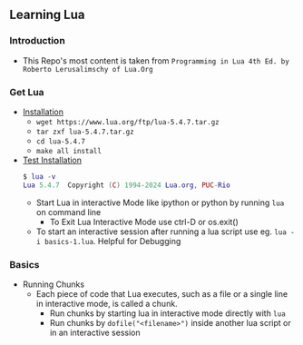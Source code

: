 ## Learning Lua
### Introduction
- This Repo's most content is taken from `Programming in Lua 4th Ed. by Roberto Lerusalimschy of Lua.Org`
### Get Lua
- [Installation](#installation)
  - `wget https://www.lua.org/ftp/lua-5.4.7.tar.gz`
  - `tar zxf lua-5.4.7.tar.gz`
  - `cd lua-5.4.7`
  - `make all install`
- [Test Installation](#test-installation)
  ```lua
  $ lua -v
  Lua 5.4.7  Copyright (C) 1994-2024 Lua.org, PUC-Rio
  ```
  - Start Lua in interactive Mode like ipython or python by running `lua` on command line
    - To Exit Lua Interactive Mode use ctrl-D or os.exit()
  - To start an interactive session after running a lua script use eg. `lua -i basics-1.lua`. Helpful for Debugging
### Basics
- Running Chunks
  - Each piece of code that Lua executes, such as a file or a single line in interactive mode, is called a chunk.
    - Run chunks by starting lua in interactive mode directly with `lua`
    - Run chunks by `dofile("<filename>")` inside another lua script or in an interactive session
